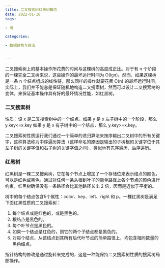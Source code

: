 ```yaml
---
title: 二叉搜索树红黑树概念
date: 2022-01-16
tags: 

- 树

categories:

- 数据结构与算法


---
```


二叉搜索树上的基本操作所花费的时间与这棵树的高度成正比。对于有 n 个阶段的一棵完全二叉树来说，这些操作的最坏运行时间为 O(lgn)。然而，如果这棵树是一条 n 个结点组成的线性链，那么同样的操作就要花费 O(n) 的最坏运行时间。实际上，我们并不能总是保证随机地构造二叉搜索树，然而可以设计二叉搜索树的变体，来保证基本操作具有好的最坏情况性能，如红黑树。



### 二叉搜索树

性质：设 x 是二叉搜索树中的一个结点。如果 y 是 x 左子树中的一个阶段，那么 y.key<=x.key 如果 y 是 x 有子树中的一个结点，那么 y.key>=x.key。

二叉搜索树性质运行我们通过一个简单的递归算法来按序输出二叉树中的所有关键字，这种算法称为中序遍历算法（这样命名的原因是输出的子树根的关键字位于其左子树的关键字值和右子树的关键字值之间），类似地有先序遍历、后序遍历。



### 红黑树

红黑树是一棵二叉搜索树，它在每个节点上增加了一个存储位来表示结点的颜色，可以是红色或黑色。通过对任何一条从根到叶子的简单路径上各个节点的颜色进行约束，红黑树确保没有一条路径会比其他路径长出 2 倍，因而是近似于平衡的。

树中的每个结点包含5个属性：color、key、left、right 和 p。一棵红黑树是满足下面红黑性质的二叉搜索树：

1. 每个结点或是红色的，或是黑色的。
2. 根结点是黑色的。
3. 每个叶节点是黑色的。
4. 如果一个结点是红色的，则它的两个子结点都是黑色的。
5. 对每个结点，从该结点到其所有后代叶节点的简单路径上，均包含相同数量的黑色结点。

指针结构的修改是通过旋转来完成的，这是一种能保持二叉搜索树性质的搜索树局部操作。
